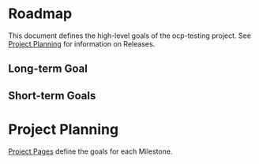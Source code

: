 # Roadmap

This document defines the high-level goals of the ocp-testing project. See [Project Planning](#project-planning) for information on Releases.

## Long-term Goal



## Short-term Goals



Project Planning
================

[Project Pages](https://github.com/huawei-openlab/oct/wiki) define the goals for each Milestone.
